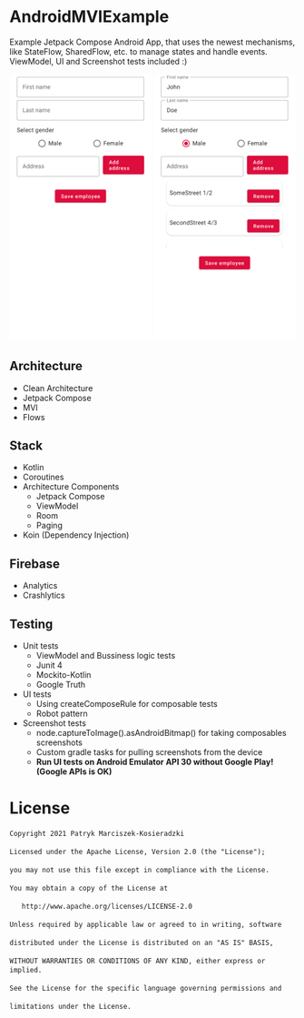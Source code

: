 # AndroidMVIExample
Example Jetpack Compose Android App, that uses the newest mechanisms, like StateFlow, SharedFlow, etc. to manage states and handle events. ViewModel, UI and Screenshot tests included :)

<img src="app/screenshots/01_AddEmployeeScreen_Empty_Form.png" width="250"> <img src="app/screenshots/01_AddEmployeeScreen_Filled_Form.png" width="250"> 

## Architecture
- Clean Architecture
- Jetpack Compose
- MVI
- Flows

## Stack
- Kotlin
- Coroutines
- Architecture Components
    * Jetpack Compose
    * ViewModel
    * Room
    * Paging
- Koin (Dependency Injection)

## Firebase
- Analytics
- Crashlytics

## Testing
- Unit tests
    * ViewModel and Bussiness logic tests
    * Junit 4
    * Mockito-Kotlin
    * Google Truth
- UI tests
    * Using createComposeRule for composable tests
    * Robot pattern
- Screenshot tests
    * node.captureToImage().asAndroidBitmap() for taking composables screenshots
    * Custom gradle tasks for pulling screenshots from the device
    * **Run UI tests on Android Emulator API 30 without Google Play! (Google APIs is OK)**

# License

    Copyright 2021 Patryk Marciszek-Kosieradzki

    Licensed under the Apache License, Version 2.0 (the "License");

    you may not use this file except in compliance with the License.

    You may obtain a copy of the License at

       http://www.apache.org/licenses/LICENSE-2.0

    Unless required by applicable law or agreed to in writing, software

    distributed under the License is distributed on an "AS IS" BASIS,

    WITHOUT WARRANTIES OR CONDITIONS OF ANY KIND, either express or implied.

    See the License for the specific language governing permissions and

    limitations under the License.
